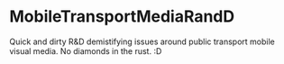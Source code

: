 # MobileTransportMediaRandD
Quick and dirty R&amp;D demistifying issues around public transport mobile visual media. No diamonds in the rust. :D
